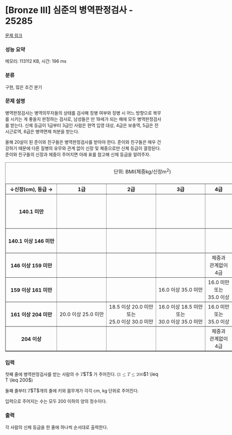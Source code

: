 # [Bronze III] 심준의 병역판정검사 - 25285 

[문제 링크](https://www.acmicpc.net/problem/25285) 

### 성능 요약

메모리: 113112 KB, 시간: 196 ms

### 분류

구현, 많은 조건 분기

### 문제 설명

<p>병역판정검사는 병역의무자들의 상태를 검사해 징병 여부와 징병 시 어느 방향으로 복무를 시키는 게 좋을지 판정하는 검사로, 남성들은 만 19세가 되는 해에 모두 병역판정검사를 받는다. 신체 등급이 1급부터 3급인 사람은 현역 입영 대상, 4급은 보충역, 5급은 전시근로역, 6급은 병역면제 처분을 받는다.</p>

<p>올해 20살이 된 준이와 친구들은 병역판정검사를 받아야 한다. 준이와 친구들은 매우 건강하기 때문에 다른 질병의 유무와 관계 없이 신장 및 체중으로만 신체 등급이 결정된다. 준이와 친구들의 신장과 체중이 주어지면 아래 표를 참고해 신체 등급을 알려주자.</p>

<table border="1" cellpadding="1" cellspacing="1" class="table table-bordered" style="width: 1500px; margin-left: auto; margin-right: auto;">
	<caption>
	<p style="text-align: center;">단위: BMI(체중kg/신장m<sup>2</sup>)</p>
	</caption>
	<thead>
		<tr>
			<th scope="row" style="text-align: center;">↓신장(cm), 등급 →</th>
			<th scope="col" style="text-align: center;">1급</th>
			<th scope="col" style="text-align: center;">2급</th>
			<th scope="col" style="text-align: center;">3급</th>
			<th scope="col" style="text-align: center;">4급</th>
			<th scope="col" style="text-align: center;">5급</th>
			<th scope="col" style="text-align: center;">6급</th>
		</tr>
	</thead>
	<tbody>
		<tr>
			<th scope="row" style="text-align: center;">140.1 미만</th>
			<td style="text-align: center;"> </td>
			<td style="text-align: center;"> </td>
			<td style="text-align: center;"> </td>
			<td style="text-align: center;"> </td>
			<td style="text-align: center;"> </td>
			<td>
			<p style="text-align: center;">체중과<br>
			관계없이<br>
			6급</p>
			</td>
		</tr>
		<tr>
			<th scope="row" style="text-align: center;">140.1 이상 146 미만</th>
			<td style="text-align: center;"> </td>
			<td style="text-align: center;"> </td>
			<td style="text-align: center;"> </td>
			<td style="text-align: center;"> </td>
			<td style="text-align: center;">체중과<br>
			관계없이<br>
			5급</td>
			<td style="text-align: center;"> </td>
		</tr>
		<tr>
			<th scope="row" style="text-align: center;">146 이상 159 미만</th>
			<td style="text-align: center;"> </td>
			<td style="text-align: center;"> </td>
			<td style="text-align: center;"> </td>
			<td style="text-align: center;">체중과<br>
			관계없이<br>
			4급</td>
			<td style="text-align: center;"> </td>
			<td style="text-align: center;"> </td>
		</tr>
		<tr>
			<th scope="row" style="text-align: center;">159 이상 161 미만</th>
			<td style="text-align: center;"> </td>
			<td style="text-align: center;"> </td>
			<td style="text-align: center;">16.0 이상 35.0 미만</td>
			<td style="text-align: center;">16.0 미만<br>
			또는<br>
			35.0 이상</td>
			<td style="text-align: center;"> </td>
			<td style="text-align: center;"> </td>
		</tr>
		<tr>
			<th scope="row" style="text-align: center;">161 이상 204 미만</th>
			<td style="text-align: center;">20.0 이상 25.0 미만</td>
			<td style="text-align: center;">18.5 이상 20.0 미만<br>
			또는<br>
			25.0 이상 30.0 미만</td>
			<td style="text-align: center;">16.0 이상 18.5 미만<br>
			또는<br>
			30.0 이상 35.0 미만</td>
			<td style="text-align: center;">16.0 미만<br>
			또는<br>
			35.0 이상</td>
			<td style="text-align: center;"> </td>
			<td style="text-align: center;"> </td>
		</tr>
		<tr>
			<th scope="row" style="text-align: center;">204 이상</th>
			<td style="text-align: center;"> </td>
			<td style="text-align: center;"> </td>
			<td style="text-align: center;"> </td>
			<td style="text-align: center;">체중과<br>
			관계없이<br>
			4급</td>
			<td style="text-align: center;"> </td>
			<td style="text-align: center;"> </td>
		</tr>
	</tbody>
</table>

### 입력 

 <p>첫째 줄에 병역판정검사를 받는 사람의 수 <mjx-container class="MathJax" jax="CHTML" style="font-size: 109%; position: relative;"><mjx-math class="MJX-TEX" aria-hidden="true"><mjx-mi class="mjx-i"><mjx-c class="mjx-c1D447 TEX-I"></mjx-c></mjx-mi></mjx-math><mjx-assistive-mml unselectable="on" display="inline"><math xmlns="http://www.w3.org/1998/Math/MathML"><mi>T</mi></math></mjx-assistive-mml><span aria-hidden="true" class="no-mathjax mjx-copytext">$T$</span></mjx-container> 가 주어진다. (<mjx-container class="MathJax" jax="CHTML" style="font-size: 109%; position: relative;"><mjx-math class="MJX-TEX" aria-hidden="true"><mjx-mn class="mjx-n"><mjx-c class="mjx-c31"></mjx-c></mjx-mn><mjx-mo class="mjx-n" space="4"><mjx-c class="mjx-c2264"></mjx-c></mjx-mo><mjx-mi class="mjx-i" space="4"><mjx-c class="mjx-c1D447 TEX-I"></mjx-c></mjx-mi><mjx-mo class="mjx-n" space="4"><mjx-c class="mjx-c2264"></mjx-c></mjx-mo><mjx-mn class="mjx-n" space="4"><mjx-c class="mjx-c32"></mjx-c><mjx-c class="mjx-c30"></mjx-c><mjx-c class="mjx-c30"></mjx-c></mjx-mn></mjx-math><mjx-assistive-mml unselectable="on" display="inline"><math xmlns="http://www.w3.org/1998/Math/MathML"><mn>1</mn><mo>≤</mo><mi>T</mi><mo>≤</mo><mn>200</mn></math></mjx-assistive-mml><span aria-hidden="true" class="no-mathjax mjx-copytext">$1 \leq T \leq 200$</span></mjx-container>)</p>

<p>둘째 줄부터 <mjx-container class="MathJax" jax="CHTML" style="font-size: 109%; position: relative;"><mjx-math class="MJX-TEX" aria-hidden="true"><mjx-mi class="mjx-i"><mjx-c class="mjx-c1D447 TEX-I"></mjx-c></mjx-mi></mjx-math><mjx-assistive-mml unselectable="on" display="inline"><math xmlns="http://www.w3.org/1998/Math/MathML"><mi>T</mi></math></mjx-assistive-mml><span aria-hidden="true" class="no-mathjax mjx-copytext">$T$</span></mjx-container>개의 줄에 키와 몸무게가 각각 cm, kg 단위로 주어진다.</p>

<p>입력으로 주어지는 수는 모두 200 이하의 양의 정수이다.</p>

### 출력 

 <p>각 사람의 신체 등급을 한 줄에 하나씩 순서대로 출력한다.</p>

